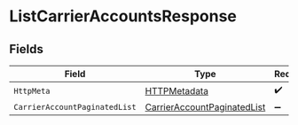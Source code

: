# ListCarrierAccountsResponse


## Fields

| Field                                                                                 | Type                                                                                  | Required                                                                              | Description                                                                           |
| ------------------------------------------------------------------------------------- | ------------------------------------------------------------------------------------- | ------------------------------------------------------------------------------------- | ------------------------------------------------------------------------------------- |
| `HttpMeta`                                                                            | [HTTPMetadata](../../Models/Components/HTTPMetadata.md)                               | :heavy_check_mark:                                                                    | N/A                                                                                   |
| `CarrierAccountPaginatedList`                                                         | [CarrierAccountPaginatedList](../../Models/Components/CarrierAccountPaginatedList.md) | :heavy_minus_sign:                                                                    | N/A                                                                                   |